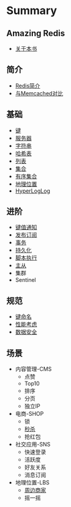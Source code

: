 # Summary

## Amazing Redis

* [关于本书](README.md)

## 简介

* [Redis简介](ru-men/shi-yao-shi-redis.md)
* [与Memcached对比](ru-men/redisyou-shi-yao-you-shi.md)

## 基础

* [键](ru-men/ji-ben-ming-ling/key.md)
* [服务器](ru-men/ji-ben-ming-ling/s.md)
* [字符串](zi-fu-chuan.md)
* [哈希表](ha-xi-biao.md)
* [列表](lian-biao.md)
* [集合](ji-he.md)
* [有序集合](you-xu-ji-he.md)
* [地理位置](di-li-wei-zhi.md)
* [HyperLogLog](hyperloglog.md)

## 进阶

* [键值通知](te-xing/jian-zhi-tong-zhi.md)
* [发布订阅](te-xing/fa-bu-ding-yue.md)
* [事务](te-xing/shi-wu.md)
* [持久化](te-xing/chi-jiu-hua.md)
* [脚本执行](te-xing/jiao-ben-zhi-xing.md)
* [主从](te-xing/zhu-cong.md)
* 集群
* Sentinel

## 规范

* [键命名](kai-fa-gui-fan/keyming-ming.md)
* [性能考虑](kai-fa-gui-fan/xing-neng-kao-lv.md)
* [数据安全](kai-fa-gui-fan/shu-ju-an-quan.md)

## 场景

* 内容管理-CMS
  * 点赞
  * Top10
  * 排序
  * 分页
  * 独立IP
* 电商-SHOP
  * 锁
  * [秒杀](ying-yong-chang-jing/miao-sha.md)
  * 抢红包
* 社交应用-SNS
  * 快速登录
  * 活跃度
  * 好友关系
  * 消息订阅
* 地理位置-LBS
  * [周边商家](sheng-huo-fu-wu.md)
  * 摇一摇

